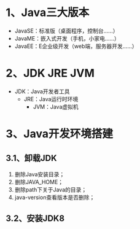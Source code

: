 # 1、Java三大版本

* JavaSE：标准版（桌面程序，控制台......）
* JavaME：嵌入式开发（手机，小家电......）
* JavaEE：E企业级开发（web端，服务器开发......）

# 2、JDK JRE JVM

* JDK：Java开发者工具
  * JRE：Java运行时环境
    * JVM：Java虚拟机

# 3、Java开发环境搭建

## 3.1、卸载JDK

1. 删除Java安装目录；
2. 删除JAVA_HOME；
3. 删除path下关于Java的目录；
4. java-version查看版本是否删除；

## 3.2、安装JDK8

